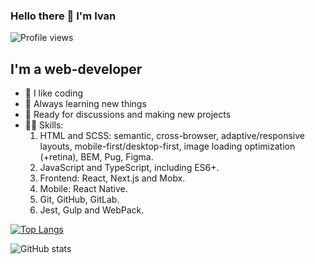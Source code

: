 ### Hello there 👋 I'm Ivan


![Profile views](https://gpvc.arturio.dev/ermakov95)  

## I'm a web-developer
- 💪 I like coding
- 🌱 Always learning new things
- 🔭 Ready for discussions and making new projects
- 👨‍💻 Skills: 
  1. HTML and SCSS: semantic, cross-browser, adaptive/responsive layouts, mobile-first/desktop-first, image loading optimization (+retina), BEM, Pug, Figma.
  2. JavaScript and TypeScript, including ES6+.
  3. Frontend: React, Next.js and Mobx.
  4. Mobile: React Native.
  5. Git, GitHub, GitLab.
  6. Jest, Gulp and WebPack.

[![Top Langs](https://github-readme-stats.vercel.app/api/top-langs/?username=ermakov95)](https://github.com/anuraghazra/github-readme-stats)

![GitHub stats](https://github-readme-stats.vercel.app/api?username=ermakov95&show_icons=true)  


